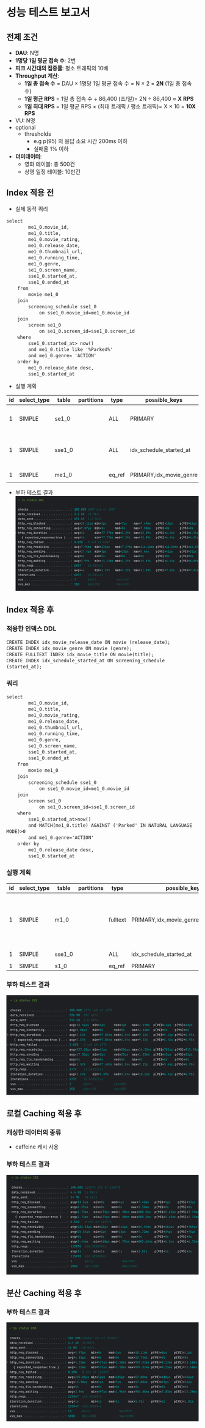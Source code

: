 # 성능 테스트 보고서

## 전제 조건
- **DAU**: N명
- **1명당 1일 평균 접속 수**: 2번
- **피크 시간대의 집중률**: 평소 트래픽의 10배
- **Throughput 계산**:
    - **1일 총 접속 수** = DAU × 1명당 1일 평균 접속 수 = N × 2 = **2N** (1일 총 접속 수)
    - **1일 평균 RPS** = 1일 총 접속 수 ÷ 86,400 (초/일)= 2N ÷ 86,400 ≈ **X** **RPS**
    - **1일 최대 RPS** = 1일 평균 RPS × (최대 트래픽 / 평소 트래픽)= X × 10 = **10X RPS**
- VU: N명
- optional
    - thresholds
        - e.g p(95) 의 응답 소요 시간 200ms 이하
        - 실패율 1% 이하
- **더미데이터**:
  - 영화 테이블: 총 500건
  - 상영 일정 테이블: 10만건

## Index 적용 전

- 실제 동작 쿼리
```
select
        me1_0.movie_id,
        me1_0.title,
        me1_0.movie_rating,
        me1_0.release_date,
        me1_0.thumbnail_url,
        me1_0.running_time,
        me1_0.genre,
        se1_0.screen_name,
        sse1_0.started_at,
        sse1_0.ended_at 
    from
        movie me1_0 
    join
        screening_schedule sse1_0 
            on sse1_0.movie_id=me1_0.movie_id 
    join
        screen se1_0 
            on se1_0.screen_id=sse1_0.screen_id 
    where
        sse1_0.started_at> now()
        and me1_0.title like '%Parked%'
        and me1_0.genre= 'ACTION'
    order by
        me1_0.release_date desc,
        sse1_0.started_at
```

- 실행 계획

|id |select_type|table |partitions|type  |possible_keys          |key    |key_len|ref                      |rows  |filtered|Extra                                     |
|---|-----------|------|----------|------|-----------------------|-------|-------|-------------------------|------|--------|------------------------------------------|
|1  |SIMPLE     |se1_0 |          |ALL   |PRIMARY                |       |       |                         |5     |100     |Using temporary; Using filesort           |
|1  |SIMPLE     |sse1_0|          |ALL   |idx_schedule_started_at|       |       |                         |99,722|5       |Using where; Using join buffer (hash join)|
|1  |SIMPLE     |me1_0 |          |eq_ref|PRIMARY,idx_movie_genre|PRIMARY|8      |cinema_db.sse1_0.movie_id|1     |5       |Using where                               |

- 부하 테스트 결과
![img.png](image/load_test_result_1.png)

## Index 적용 후

### 적용한 인덱스 DDL
```
CREATE INDEX idx_movie_release_date ON movie (release_date);
CREATE INDEX idx_movie_genre ON movie (genre);
CREATE FULLTEXT INDEX idx_movie_title ON movie(title);
CREATE INDEX idx_schedule_started_at ON screening_schedule (started_at);
```

### 쿼리
```text
select
        me1_0.movie_id,
        me1_0.title,
        me1_0.movie_rating,
        me1_0.release_date,
        me1_0.thumbnail_url,
        me1_0.running_time,
        me1_0.genre,
        se1_0.screen_name,
        sse1_0.started_at,
        sse1_0.ended_at 
    from
        movie me1_0 
    join
        screening_schedule sse1_0 
            on sse1_0.movie_id=me1_0.movie_id 
    join
        screen se1_0 
            on se1_0.screen_id=sse1_0.screen_id 
    where
        sse1_0.started_at>now()
        and MATCH(me1_0.title) AGAINST ('Parked' IN NATURAL LANGUAGE MODE)>0 
        and me1_0.genre='ACTION'
    order by
        me1_0.release_date desc,
        sse1_0.started_at
```

### 실행 계획
|id |select_type|table |partitions|type    |possible_keys                          |key            |key_len|ref                       |rows  |filtered|Extra                                                           |
|---|-----------|------|----------|--------|---------------------------------------|---------------|-------|--------------------------|------|--------|----------------------------------------------------------------|
|1  |SIMPLE     |m1_0  |          |fulltext|PRIMARY,idx_movie_genre,idx_movie_title|idx_movie_title|0      |const                     |1     |19.2    |Using where; Ft_hints: rank > 0; Using temporary; Using filesort|
|1  |SIMPLE     |sse1_0|          |ALL     |idx_schedule_started_at                |               |       |                          |99,722|5       |Using where                                                     |
|1  |SIMPLE     |s1_0  |          |eq_ref  |PRIMARY                                |PRIMARY        |8      |cinema_db.sse1_0.screen_id|1     |100     |                                                                |


### 부하 테스트 결과
![img.png](image/load_test_result_2.png)

## 로컬 Caching 적용 후

### 캐싱한 데이터의 종류
- caffeine 캐시 사용

### 부하 테스트 결과
![load_test_result_3.png](image/load_test_result_3.png)

## 분산 Caching 적용 후

### 부하 테스트 결과
![img_1.png](image/load_test_result_4.png)